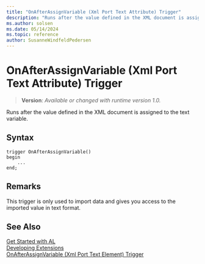 ```yaml
---
title: "OnAfterAssignVariable (Xml Port Text Attribute) Trigger"
description: "Runs after the value defined in the XML document is assigned to the text variable."
ms.author: solsen
ms.date: 05/14/2024
ms.topic: reference
author: SusanneWindfeldPedersen
---
```

[//]: # (START>DO_NOT_EDIT)
[//]: # (IMPORTANT:Do not edit any of the content between here and the END>DO_NOT_EDIT.)
[//]: # (Any modifications should be made in the .xml files in the ModernDev repo.)

# OnAfterAssignVariable (Xml Port Text Attribute) Trigger
> **Version**: _Available or changed with runtime version 1.0._

Runs after the value defined in the XML document is assigned to the text variable.


## Syntax
```AL
trigger OnAfterAssignVariable()
begin
    ...
end;
```



[//]: # (IMPORTANT: END>DO_NOT_EDIT)

## Remarks  
 This trigger is only used to import data and gives you access to the imported value in text format.  

## See Also  
[Get Started with AL](../../devenv-get-started.md)  
[Developing Extensions](../../devenv-dev-overview.md)  
[OnAfterAssignVariable (Xml Port Text Element) Trigger](../xmlporttextelement/devenv-onafterassignvariable-xmlporttextelement-trigger.md)
